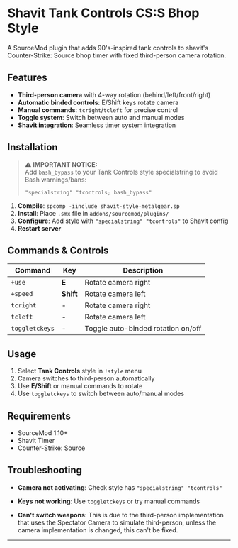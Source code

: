# Shavit Tank Controls CS:S Bhop Style

A SourceMod plugin that adds 90's-inspired tank controls to shavit's Counter-Strike: Source bhop timer with fixed third-person camera rotation.

## Features

- **Third-person camera** with 4-way rotation (behind/left/front/right)
- **Automatic binded controls**: E/Shift keys rotate camera
- **Manual commands**: `tcright`/`tcleft` for precise control
- **Toggle system**: Switch between auto and manual modes
- **Shavit integration**: Seamless timer system integration

## Installation

> **⚠️ IMPORTANT NOTICE:**  
> Add `bash_bypass` to your Tank Controls style specialstring to avoid Bash warnings/bans:
> ```
> "specialstring" "tcontrols; bash_bypass"
> ```

1. **Compile**: `spcomp -iinclude shavit-style-metalgear.sp`
2. **Install**: Place `.smx` file in `addons/sourcemod/plugins/`
3. **Configure**: Add style with `"specialstring" "tcontrols"` to Shavit config
4. **Restart server**

## Commands & Controls

| Command | Key | Description |
|---------|-----|-------------|
 `+use` | **E** | Rotate camera right
 `+speed` | **Shift** | Rotate camera left
 `tcright` | - | Rotate camera right |
| `tcleft` | - | Rotate camera left |
| `toggletckeys` | - | Toggle auto-binded rotation on/off |

## Usage

1. Select **Tank Controls** style in `!style` menu
2. Camera switches to third-person automatically
3. Use **E/Shift** or manual commands to rotate
4. Use `toggletckeys` to switch between auto/manual modes

## Requirements

- SourceMod 1.10+
- Shavit Timer
- Counter-Strike: Source

## Troubleshooting

- **Camera not activating**: Check style has `"specialstring" "tcontrols"`

- **Keys not working**: Use `toggletckeys` or try manual commands

- **Can't switch weapons**: This is due to the third-person implementation that uses the Spectator Camera to simulate third-person, unless the camera implementation is changed, this can't be fixed.

---